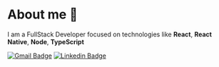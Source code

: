 # About me 🎨
I am a FullStack Developer focused on technologies like **React**, **React Native**, **Node**, **TypeScript**


[![Gmail Badge](https://img.shields.io/badge/-dev@mauriciotech.com.br-c14438?style=flat-square&logo=Gmail&logoColor=white&link=mailto:dev@mauriciotech.com.br)](mailto:dev@mauriciotech.com.br)
[![Linkedin Badge](https://img.shields.io/badge/-Mauricio'Crecencio-blue?style=flat-square&logo=Linkedin&logoColor=white&link=https://www.linkedin.com/in/mauricio-crecencio/)](https://www.linkedin.com/in/mauricio-crecencio/) 

